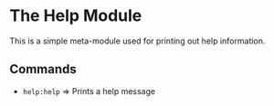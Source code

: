 # The Help Module

This is a simple meta-module used for printing out help information.

## Commands

  - `help:help` => Prints a help message